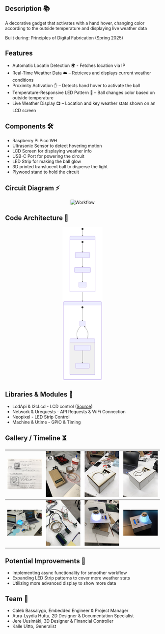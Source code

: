 ## Description 📚
A decorative gadget that activates with a hand hover, changing color according to the outside temperature and displaying live weather data

Built during: Principles of Digital Fabrication (Spring 2025)

## Features
- Automatic Locatin Detection 🌍 - Fetches location via IP
- Real-Time Weather Data ☁️ – Retrieves and displays current weather conditions
- Proximity Activation ✋ – Detects hand hover to activate the ball
- Temperature-Responsive LED Pattern 🌈 – Ball changes color based on outside temperature
- Live Weather Display 📺 – Location and key weather stats shown on an LCD screen
  
## Components 🛠️
- Raspberry Pi Pico WH
- Ultrasonic Sensor to detect hovering motion
- LCD Screen for displaying weather info
- USB-C Port for powering the circuit
- LED Strip for making the ball glow
- 3D printed translucent ball to disperse the light
- Plywood stand to hold the circuit

## Circuit Diagram ⚡
<div align="center">
  <img src="./Images/circuit_diagram.svg" alt="Workflow" style="height: 70vh; max-height: 500px;">
</div>

## Code Architecture 🧩
<div align="center">
  <img src="./Images/code_diagram.svg" alt="Workflow" style="height: 70vh; max-height: 500px;">
</div>

## Libraries & Modules 📂
- LcdApi & I2cLcd - LCD control ([Source](https://github.com/T-622/RPI-PICO-I2C-LCD))
- Network & Urequests - API Requests & WiFi Connection
- Neopixel - LED Strip Control
- Machine & Utime - GPIO & Timing

## Gallery / Timeline ⏳
| <img src="./Pics/Img1.jpg" width="150"> | <img src="./Pics/Img2.jpg" width="150"> | <img src="./Pics/Img3.jpg" width="150"> | <img src="./Pics/Img4.jpg" width="150"> |
|----------------------------------------|----------------------------------------|----------------------------------------|----------------------------------------|
| <img src="./Pics/Img5.jpg" width="150"> | <img src="./Pics/Img6.jpg" width="150"> | <img src="./Pics/Img7.jpg" width="150"> | <img src="./Pics/Img8.jpg" width="150"> |

## Potential Improvements 🚀 
- Implementing async functionality for smoother workflow
- Expanding LED Strip patterns to cover more weather stats
- Utilizing more advanced display to show more data

## Team 👥
- Caleb Bassalygo, Embedded Engineer & Project Manager
- Aura-Lyydia Huttu, 2D Designer & Documentation Specialist
- Jere Uusimäki, 3D Designer & Financial Controller
- Kalle Uitto, Generalist
